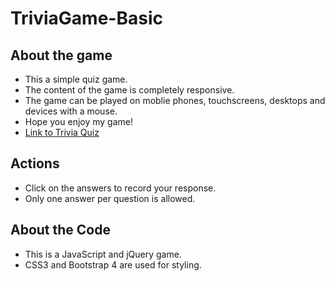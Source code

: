 # TriviaGame-Basic

## About the game

* This a simple quiz game.
* The content of the game is completely responsive.
* The game can be played on moblie phones, touchscreens, desktops and devices with a mouse.
* Hope you enjoy my game!
* [Link to Trivia Quiz](https://juthikashetye.github.io/TriviaGame-Basic/)

## Actions

* Click on the answers to record your response.
* Only one answer per question is allowed.

## About the Code

* This is a JavaScript and jQuery game.
* CSS3 and Bootstrap 4 are used for styling.
